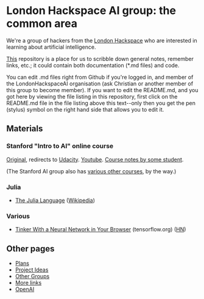 # London Hackspace AI group: the common area

We're a group of hackers from the [London Hackspace](https://london.hackspace.org.uk/) who are interested in learning about artificial intelligence.

[This](https://github.com/LondonHackspaceAI/common/) repository is a place for us to scribble down general notes, remember links, etc.; it could contain both documentation (*.md files) and code.

You can edit .md files right from Github if you're logged in, and member of the LondonHackspaceAI organisation (ask Christian or another member of this group to become member). If you want to edit the README.md, and you got here by viewing the file listing in this repository, first click on the README.md file in the file listing above this text--only then you get the pen (stylus) symbol on the right hand side that allows you to edit it.

## Materials

### Stanford "Intro to AI" online course

[Original](http://www.ai-class.com/), redirects to [Udacity](https://www.udacity.com/course/intro-to-artificial-intelligence--cs271).
[Youtube](https://www.youtube.com/watch?v=BnIJ7Ba5Sr4&index=1&list=PLE0157B77891C4FE8).
[Course notes by some student](https://github.com/lorenzo-stoakes/stanford-ai).

(The Stanford AI group also has [various other courses](http://ai.stanford.edu/courses/), by the way.)

### Julia

* [The Julia Language](http://julialang.org/) ([Wikipedia](https://en.wikipedia.org/wiki/Julia_%28programming_language%29))

### Various

* [Tinker With a Neural Network in Your Browser](http://playground.tensorflow.org/) (tensorflow.org) ([HN](https://news.ycombinator.com/item?id=11483934))

## Other pages

* [Plans](Plans.md)
* [Project Ideas](ProjectIdeas.md)
* [Other Groups](OtherGroups.md)
* [More links](MoreLinks.md)
* [OpenAI](OpenAI.md)
